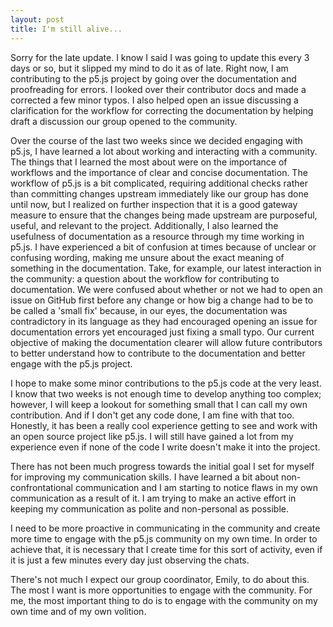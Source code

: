 ```yaml
---
layout: post
title: I'm still alive...
---
```

Sorry for the late update. I know I said I was going to update this every 3 days or so, but it slipped my mind to do it as of late. Right now, I am contributing to the p5.js project by going over the documentation and proofreading for errors. I looked over their contributor docs and made a corrected a few minor typos. I also helped open an issue discussing a clarification for the workflow for correcting the documentation by helping draft a discussion our group opened to the community. 

Over the course of the last two weeks since we decided engaging with p5.js, I have learned a lot about working and interacting with a community. The things that I learned the most about were on the importance of workflows and the importance of clear and concise documentation. The workflow of p5.js is a bit complicated, requiring additional checks rather than committing changes upstream immediately like our group has done until now, but I realized on further inspection that it is a good gateway measure to ensure that the changes being made upstream are purposeful, useful, and relevant to the project. Additionally, I also learned the usefulness of documentation as a resource through my time working in p5.js. I have experienced a bit of confusion at times because of unclear or confusing wording, making me unsure about the exact meaning of something in the documentation. Take, for example, our latest interaction in the community: a question about the workflow for contributing to documentation. We were confused about whether or not we had to open an issue on GitHub first before any change or how big a change had to be to be called a 'small fix' because, in our eyes, the documentation was contradictory in its language as they had encouraged opening an issue for documentation errors yet encouraged just fixing a small typo. Our current objective of making the documentation clearer will allow future contributors to better understand how to contribute to the documentation and better engage with the p5.js project.

I hope to make some minor contributions to the p5.js code at the very least. I know that two weeks is not enough time to develop anything too complex; however, I will keep a lookout for something small that I can call my own contribution. And if I don't get any code done, I am fine with that too. Honestly, it has been a really cool experience getting to see and work with an open source project like p5.js. I will still have gained a lot from my experience even if none of the code I write doesn't make it into the project.

There has not been much progress towards the initial goal I set for myself for improving my communication skills. I have learned a bit about non-confrontational communication and I am starting to notice flaws in my own communication as a result of it. I am trying to make an active effort in keeping my communication as polite and non-personal as possible.

I need to be more proactive in communicating in the community and create more time to engage with the p5.js community on my own time. In order to achieve that, it is necessary that I create time for this sort of activity, even if it is just a few minutes every day just observing the chats.

There's not much I expect our group coordinator, Emily, to do about this. The most I want is more opportunities to engage with the community. For me, the most important thing to do is to engage with the community on my own time and of my own volition.

